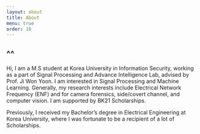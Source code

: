 ```yaml
---
layout: about
title: About
menu: true
order: 10
---
```


## ^^

Hi, I am a M.S student at Korea University in Information Security, working as a part of Signal Processing and Advance Intelligence Lab, advised by Prof. Ji Won Yoon. I am interested in Signal Processing and Machine Learning. Generally, my research interests include Electrical Network Frequency (ENF) and for camera forensics, side/covert channel, and computer vision. I am supported by BK21 Scholarships.

Previously, I received my Bachelor’s degree in Electrical Engineering at Korea University, where I was fortunate to be a recipient of a lot of Scholarships.
